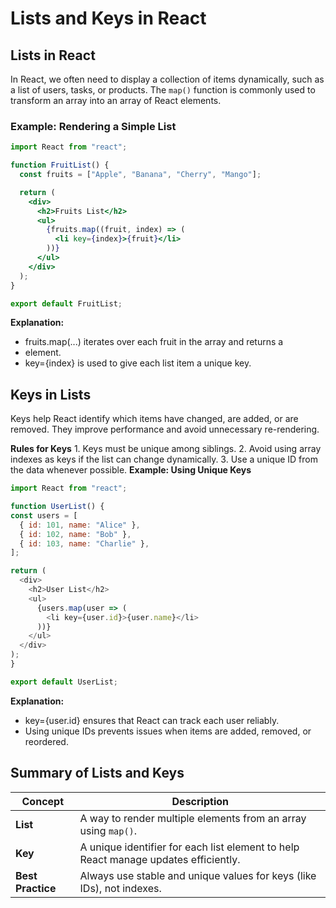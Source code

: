 # Lists and Keys in React

## Lists in React
In React, we often need to display a collection of items dynamically, such as a list of users, tasks, or products. The `map()` function is commonly used to transform an array into an array of React elements.

### Example: Rendering a Simple List

```jsx
import React from "react";

function FruitList() {
  const fruits = ["Apple", "Banana", "Cherry", "Mango"];

  return (
    <div>
      <h2>Fruits List</h2>
      <ul>
        {fruits.map((fruit, index) => (
          <li key={index}>{fruit}</li>
        ))}
      </ul>
    </div>
  );
}

export default FruitList;
```
**Explanation:**
 - fruits.map(...) iterates over each fruit in the array and returns a <li> element.
 - key={index} is used to give each list item a unique key.

 ## Keys in Lists
Keys help React identify which items have changed, are added, or are removed. They improve performance and avoid unnecessary re-rendering.

  **Rules for Keys**
      1. Keys must be unique among siblings.
      2. Avoid using array indexes as keys if the list can change dynamically.
      3. Use a unique ID from the data whenever possible.
  **Example: Using Unique Keys**
  ```js
  import React from "react";

function UserList() {
  const users = [
    { id: 101, name: "Alice" },
    { id: 102, name: "Bob" },
    { id: 103, name: "Charlie" },
  ];

  return (
    <div>
      <h2>User List</h2>
      <ul>
        {users.map(user => (
          <li key={user.id}>{user.name}</li>
        ))}
      </ul>
    </div>
  );
}

export default UserList;
```
**Explanation:**
 - key={user.id} ensures that React can track each user reliably.
 - Using unique IDs prevents issues when items are added, removed, or reordered.
 
 ## Summary of Lists and Keys

| Concept           | Description                                                                         |
| ----------------- | ----------------------------------------------------------------------------------- |
| **List**          | A way to render multiple elements from an array using `map()`.                      |
| **Key**           | A unique identifier for each list element to help React manage updates efficiently. |
| **Best Practice** | Always use stable and unique values for keys (like IDs), not indexes.               |
